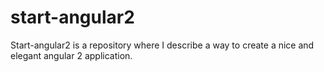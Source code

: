 # start-angular2
Start-angular2 is a repository where I describe a way to create a nice and elegant angular 2 application.
